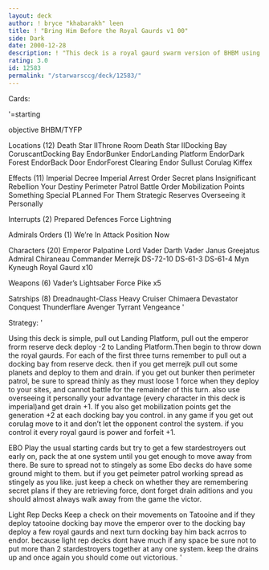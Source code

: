 ```yaml
---
layout: deck
author: ! bryce "khabarakh" leen
title: ! "Bring Him Before the Royal Gaurds v1 00"
side: Dark
date: 2000-12-28
description: ! "This deck is a royal gaurd swarm version of BHBM using endor as the major drain capital of the game."
rating: 3.0
id: 12583
permalink: "/starwarsccg/deck/12583/"
---
```

Cards: 

'=starting

objective
BHBM/TYFP

Locations (12)
Death Star IIThrone Room
Death Star IIDocking Bay
CoruscantDocking Bay
EndorBunker
EndorLanding Platform
EndorDark Forest
EndorBack Door
EndorForest Clearing
Endor
Sullust
Corulag
Kiffex

Effects (11)
Imperial Decree
Imperial Arrest Order
Secret plans
Insignificant Rebellion
Your Destiny
Perimeter Patrol
Battle Order
Mobilization Points
Something Special PLanned For Them
Strategic Reserves
Overseeing it Personally

Interrupts (2)
Prepared Defences
Force Lightning

Admirals Orders (1)
We’re In Attack Position Now

Characters (20)
Emperor Palpatine
Lord Vader
Darth Vader
Janus Greejatus
Admiral Chiraneau
Commander Merrejk
DS-72-10
DS-61-3
DS-61-4
Myn Kyneugh
Royal Gaurd x10

Weapons (6)
Vader’s Lightsaber
Force Pike x5

Satrships (8)
Dreadnaught-Class Heavy Cruiser
Chimaera
Devastator
Conquest
Thunderflare
Avenger
Tyrrant
Vengeance '

Strategy: '

Using this deck is simple, pull out Landing Platform, pull out the emperor frorm reserve deck deploy -2 to Landing Platform.Then begin to  throw down the royal gaurds. For each of the first three turns remember to pull out a docking bay from reserve deck. then if you get merrejk pull out some planets and deploy to them and drain. if you get out bunker then perimeter patrol, be sure to spread thinly as they must loose 1 force when they deploy to your sites, and cannot battle for the remainder of this turn. also use overseeing it personally your advantage (every character in this deck is imperial)and get drain +1.
 If you also get mobilization points get the generation +2 at each docking bay you control.
in any game if you get out corulag move to it and don’t let the opponent control the system. if you control it every royal gaurd is power and forfeit +1.


EBO
Play the usual starting cards but try to get a few stardestroyers out early on, pack the at one system until you get enough to move away from there. Be sure to spread not to stingely as some Ebo decks do have some ground might to them. but if you get peimeter patrol working spread as stingely as you like. just keep a check on whether they are remembering secret plans if they are retrieving force, dont forget drain aditions and you should almost always walk away from the game the victor.


Light Rep Decks
Keep a check on their movements on Tatooine and if they deploy tatooine docking bay move the emperor over to the docking bay deploy a few royal gaurds and next turn docking bay him back acrros to endor. because light rep decks dont have much if any space be sure not to put more than 2 stardestroyers together at any one system.
keep the drains up and once again you should come out victorious.
'
